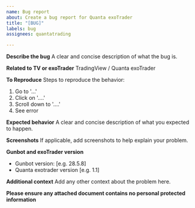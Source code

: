 ```yaml
---
name: Bug report
about: Create a bug report for Quanta exoTrader
title: "[BUG]"
labels: bug
assignees: quantatrading

---
```


**Describe the bug**
A clear and concise description of what the bug is.

**Related to TV or exoTrader**
TradingView / Quanta exoTrader

**To Reproduce**
Steps to reproduce the behavior:
1. Go to '...'
2. Click on '....'
3. Scroll down to '....'
4. See error

**Expected behavior**
A clear and concise description of what you expected to happen.

**Screenshots**
If applicable, add screenshots to help explain your problem.

**Gunbot and exoTrader version**
 - Gunbot version: [e.g. 28.5.8]
 - Quanta exotrader version [e.g. 1.1]

**Additional context**
Add any other context about the problem here.

**Please ensure any attached document contains no personal protected information**
